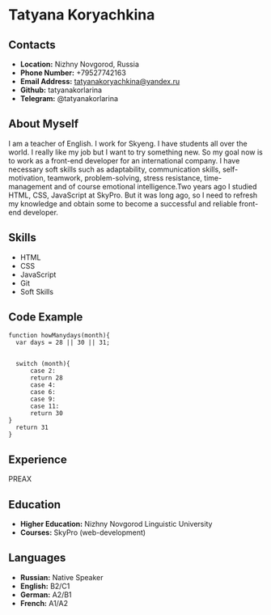 # Tatyana Koryachkina
## Contacts
* __Location:__ Nizhny Novgorod, Russia
* __Phone Number:__ +79527742163
* __Email Address:__ tatyanakoryachkina@yandex.ru
* __Github:__ tatyanakorlarina
* __Telegram:__ @tatyanakorlarina

## About Myself
I am a teacher of English. I work for Skyeng. I have students all over the world. I really like my job but I want to try something new. So my goal now is to work as a front-end developer for an international company. I have necessary soft skills such as adaptability, communication skills, self-motivation, teamwork, problem-solving, stress resistance, time-management and of course emotional intelligence.Two years ago I studied HTML, CSS, JavaScript at SkyPro. But it was long ago, so I need to refresh my knowledge and obtain some to become a successful and reliable front-end developer. 
## Skills
* HTML
* CSS
* JavaScript
* Git
* Soft Skills
## Code Example
```
function howManydays(month){
  var days = 28 || 30 || 31;
  
  
  switch (month){
      case 2:
      return 28
      case 4:  
      case 6:
      case 9:
      case 11:
      return 30   
}
  return 31
}
```
## Experience
PREAX
## Education
* __Higher Education:__ Nizhny Novgorod Linguistic University
* __Courses:__ SkyPro (web-development)
## Languages
* __Russian:__ Native Speaker
* __English:__ B2/C1
* __German:__ A2/B1
* __French:__ A1/A2
